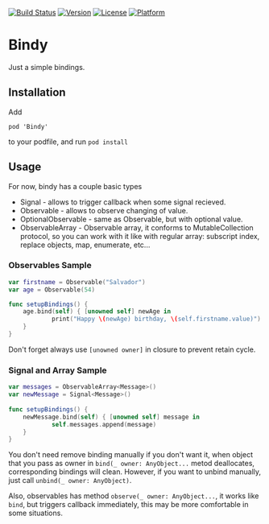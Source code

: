 [![Build Status](https://travis-ci.org/MaximKotliar/Bindy.svg?branch=master)](https://travis-ci.org/MaximKotliar/Bindy)
[![Version](https://img.shields.io/cocoapods/v/Bindy.svg?style=flat)](http://cocoapods.org/pods/Sourcery)
[![License](https://img.shields.io/cocoapods/l/Bindy.svg?style=flat)](http://cocoapods.org/pods/Sourcery)
[![Platform](https://img.shields.io/cocoapods/p/Bindy.svg?style=flat)](http://cocoapods.org/pods/Sourcery)

# Bindy
Just a simple bindings.

## Installation
Add

`pod 'Bindy'`

to your podfile, and run
`pod install`

## Usage
For now, bindy has a couple basic types

* Signal - allows to trigger callback when some signal recieved.
* Observable - allows to observe changing of value.
* OptionalObservable - same as Observable, but with optional value.
* ObservableArray - Observable array, it conforms to MutableCollection protocol, so you can work with it like with regular array: subscript index, replace objects, map, enumerate, etc...

### Observables Sample

```swift
var firstname = Observable("Salvador")
var age = Observable(54)

func setupBindings() {
	age.bind(self) { [unowned self] newAge in
            print("Happy \(newAge) birthday, \(self.firstname.value)")
	}
}
```

Don't forget always use `[unowned owner]` in closure to prevent retain cycle.

### Signal and Array Sample

```swift
var messages = ObservableArray<Message>()
var newMessage = Signal<Message>()
    
func setupBindings() {
    newMessage.bind(self) { [unowned self] message in
            self.messages.append(message)
	}
}
```

You don't need remove binding manually if you don't want it, when object that you pass as owner in ```bind(_ owner: AnyObject...``` metod deallocates, corresponding bindings will clean. However, if you want to unbind manually, just call ```unbind(_ owner: AnyObject)```.

Also, observables has method ```observe(_ owner: AnyObject...```, it works like `bind`, but triggers callback immediately, this may be more comfortable in some situations.

